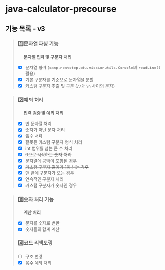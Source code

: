 # java-calculator-precourse

## 기능 목록 - v3

> ### 1️⃣문자열 파싱 기능
> &emsp; **문자열 입력 및 구분자 처리**
> - [x] 문자열 입력 (`camp.nextstep.edu.missionutils.Console`의 `readLine()` 활용)
> - [x] 기본 구분자를 기준으로 문자열을 분할
> - [x] 커스텀 구분자 추출 및 구분 (`//`와 `\n` 사이의 문자)

> ### 2️⃣예외 처리
> &emsp; **입력 검증 및 예외 처리**
> - [x] 빈 문자열 처리
> - [x] 숫자가 아닌 문자 처리
> - [x] 음수 처리
> - [x] 잘못된 커스텀 구분자 형식 처리
> - [x] int 범위를 넘는 큰 수 처리
> - [x] ~~0으로 시작하는 숫자 처리~~
> - [x] 문자열에 공백이 포함된 경우
> - [x] ~~커스텀 구분자 길이가 1이 넘는 경우~~
> - [x] 맨 끝에 구분자가 오는 경우
> - [x] 연속적인 구분자 처리
> - [x] 커스텀 구분자가 숫자인 경우

> ### 3️⃣숫자 처리 기능
> &emsp; **계산 처리**
> - [x] 문자를 숫자로 변환
> - [x] 숫자들의 합계 계산
> 
> ### 4️⃣코드 리팩토링
> - [ ] 구조 변경
> - [x] 음수 예외 처리